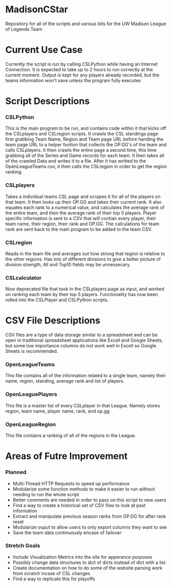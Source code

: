 # MadisonCStar
Repository for all of the scripts and various bits for the UW Madison League of Legends Team

# Current Use Case
Currently the script is run by calling CSLPython while having an Internet Connection. It is expected to take up to 2 hours to run correctly at the current moment. Output is kept for any players already recorded, but the teams information won't save unless the program fully executes

# Script Descriptions

### CSLPython
This is the main program to be run, and contains code within it that kicks off the CSLplayers and CSLregion scripts. 
It crawls the CSL standings page first grabbing Team Name, Region and Team page URL before handing the team page URL to a helper funtion that collects the OP.GG's of the team and calls CSLplayers.
It then crawls the entire page a second time, this time grabbing all of the Series and Game records for each team.
It then takes all of the crawled Data and writes it to a file.
After it has writted to the OpenLeagueTeams.csv, it then calls the CSLregion in order to get the region ranking.

### CSLplayers
Takes a individual teams CSL page and scrapes it for all of the players on that team. It then looks up their OP.GG and takes their current rank.
It also equates each rank to a numerical value, and calculates the average rank of the entire team, and then the average rank of their top 5 players.
Player specific information is sent to a CSV that will contian every player, their team name, their region, their rank and OP.GG.
The calculations for team rank are sent back to the main program to be added to the team CSV.

### CSLregion
Reads in the team file and averages out how strong that region is relative to the other regions. Has lots of different divisions to give a better picture of division strength, All and Top10 fields may be unnessecary.

### CSLcalculator
Now deprecated file that took in the CSLplayers page as input, and worked on ranking each team by their top 5 players. Functionality has now been rolled into the CSLPlayer and CSLPython scripts.

# CSV File Descriptions
CSV files are a type of data storage similar to a spreadsheet and can be open in traditional spreadsheet applications like Excell and Google Sheets, but some low importance columns do not work well in Excell so Google Sheets is recommended. 

### OpenLeagueTeams
This file contains all of the information related to a single team, namely their name, region, standing, average rank and list of players.

### OpenLeaguePlayers
This file is a master list of every CSLplayer in that League. Namely stores region, team name, player name, rank, and op.gg

### OpenLeagueRegion
This file contains a ranking of all of the regions in the League.

# Areas of Futre Improvement

### Planned
- Multi-Thread HTTP Requests to speed up performance
- Modularize some function methods to make it easier to run without needing to run the whole script
- Better comments are needed in order to pass on this script to new users
- Find a way to create a historical set of CSV files to look at past information
- Extract and manipulate previous season ranks from OP.GG for after rank reset
- Modularize ouput to allow users to only export columns they want to see
- Save the team data continuously encase of failover

### Stretch Goals
- Include Visualization Metrics into the site for apperance purposes
- Possibly change data structures to dict of dicts instead of dict with a list
- Create documentation on how to do some of the website parsing work from scratch incase of CSL changes
- Find a way to replicate this for playoffs